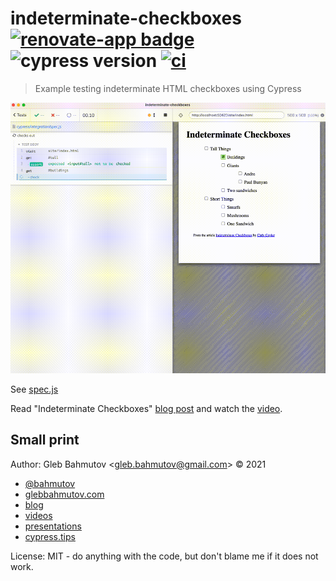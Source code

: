 # indeterminate-checkboxes [![renovate-app badge][renovate-badge]][renovate-app] ![cypress version](https://img.shields.io/badge/cypress-9.7.0-brightgreen) [![ci](https://github.com/bahmutov/indeterminate-checkboxes/actions/workflows/ci.yml/badge.svg?branch=main&event=push)](https://github.com/bahmutov/indeterminate-checkboxes/actions/workflows/ci.yml)
> Example testing indeterminate HTML checkboxes using Cypress

![Test in action](./images/demo.gif)

See [spec.js](./cypress/integration/spec.js)

Read "Indeterminate Checkboxes" [blog post](https://css-tricks.com/indeterminate-checkboxes/) and watch the [video](https://youtu.be/QHGhp9yG4uw).

## Small print

Author: Gleb Bahmutov &lt;gleb.bahmutov@gmail.com&gt; &copy; 2021

- [@bahmutov](https://twitter.com/bahmutov)
- [glebbahmutov.com](https://glebbahmutov.com)
- [blog](https://glebbahmutov.com/blog)
- [videos](https://www.youtube.com/glebbahmutov)
- [presentations](https://slides.com/bahmutov)
- [cypress.tips](https://cypress.tips)

License: MIT - do anything with the code, but don't blame me if it does not work.

[renovate-badge]: https://img.shields.io/badge/renovate-app-blue.svg
[renovate-app]: https://renovateapp.com/
